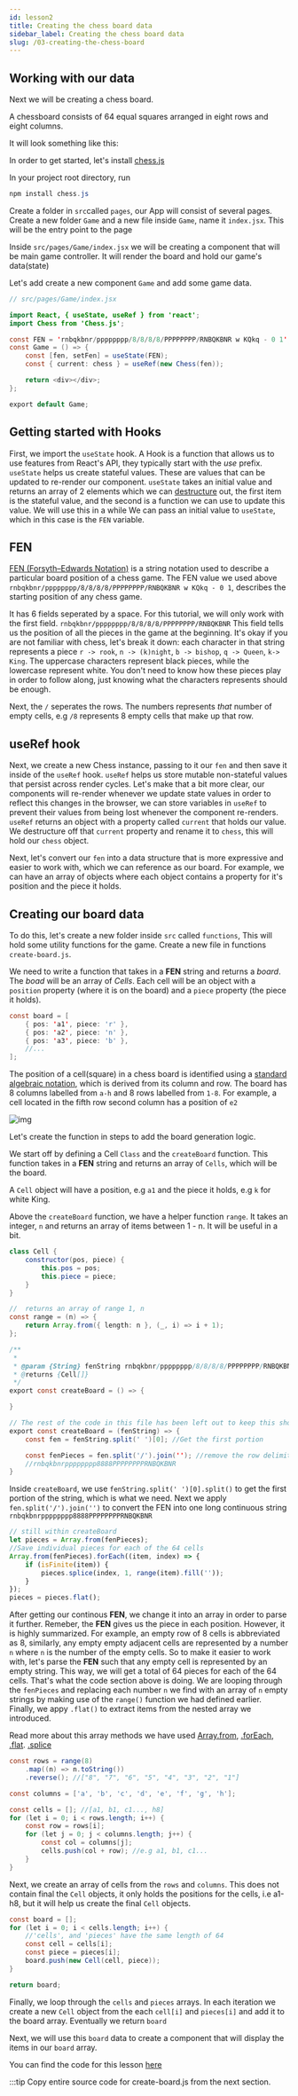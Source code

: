 ```yaml
---
id: lesson2
title: Creating the chess board data
sidebar_label: Creating the chess board data
slug: /03-creating-the-chess-board
---
```


## Working with our data

Next we will be creating a chess board.

A chessboard consists of 64 equal squares arranged in eight rows and eight columns.

It will look something like this:

In order to get started, let's install [chess.js](https://github.com/jhlywa/chess.js)

In your project root directory, run

```java
npm install chess.js
```

Create a folder in `src`called `pages`, our App will consist of several pages. Create a new folder `Game` and a new file inside `Game`, name it `index.jsx`. This will be the entry point to the page

<!-- Folder structure -->

Inside `src/pages/Game/index.jsx` we will be creating a component that will be main game controller. It will render the board and hold our game's data(state)

Let's add create a new component `Game` and add some game data.

```java
// src/pages/Game/index.jsx

import React, { useState, useRef } from 'react';
import Chess from 'Chess.js';

const FEN = 'rnbqkbnr/pppppppp/8/8/8/8/PPPPPPPP/RNBQKBNR w KQkq - 0 1';
const Game = () => {
	const [fen, setFen] = useState(FEN);
	const { current: chess } = useRef(new Chess(fen));

	return <div></div>;
};

export default Game;
```

## Getting started with Hooks

First, we import the `useState` hook. A Hook is a function that allows us to use features from React's API, they typically start with the _use_ prefix. `useState` helps us create stateful values. These are values that can be updated to re-render our component. `useState` takes an initial value and returns an array of 2 elements which we can [destructure](https://developer.mozilla.org/en-US/docs/Web/JavaScript/Reference/Operators/Destructuring_assignment) out, the first item is the stateful value, and the second is a function we can use to update this value. We will use this in a while
We can pass an initial value to `useState`, which in this case is the `FEN` variable.

## FEN

[FEN (Forsyth–Edwards Notation)](https://en.wikipedia.org/wiki/Forsyth%E2%80%93Edwards_Notation) is a string notation used to describe a particular board position of a chess game. The FEN value we used above `rnbqkbnr/pppppppp/8/8/8/8/PPPPPPPP/RNBQKBNR w KQkq - 0 1`, describes the starting position of any chess game.

It has 6 fields seperated by a space. For this tutorial, we will only work with the first field. `rnbqkbnr/pppppppp/8/8/8/8/PPPPPPPP/RNBQKBNR` This field tells us the position of all the pieces in the game at the beginning.
It's okay if you are not familiar with chess, let's break it down: each character in that string represents a piece `r -> rook`, `n -> (k)night`, `b -> bishop`, `q -> Queen`, `k-> King`. The uppercase characters represent black pieces, while the lowercase represent white.
You don't need to know how these pieces play in order to follow along, just knowing what the characters represents should be enough.

Next, the `/` seperates the rows. The numbers represents _that_ number of empty cells, e.g `/8` represents 8 empty cells that make up that row.

## useRef hook

Next, we create a new Chess instance, passing to it our `fen` and then save it inside of the `useRef` hook. `useRef` helps us store mutable non-stateful values that persist across render cycles. Let's make that a bit more clear, our components will re-render whenever we update state values in order to reflect this changes in the browser, we can store variables in `useRef` to prevent their values from being lost whenever the component re-renders. `useRef` returns an object with a property called `current` that holds our value. We destructure off that `current` property and rename it to `chess`, this will hold our `chess` object.

Next, let's convert our `fen` into a data structure that is more expressive and easier to work with, which we can reference as our board. For example, we can have an array of objects where each object contains a property for it's position and the piece it holds.

## Creating our board data

To do this, let's create a new folder inside `src` called `functions`, This will hold some utility functions for the game. Create a new file in functions `create-board.js`.

We need to write a function that takes in a **FEN** string and returns a _board_. The _boad_ will be an array of _Cells_. Each cell will be an object with a `position` property (where it is on the board) and a `piece` property (the piece it holds).

```java
const board = [
	{ pos: 'a1', piece: 'r' },
	{ pos: 'a2', piece: 'n' },
	{ pos: 'a3', piece: 'b' },
	//...
];
```

The position of a cell(square) in a chess board is identified using a [standard algebraic notation](<https://en.wikipedia.org/wiki/Algebraic_notation_(chess)>), which is derived from its column and row.
The board has 8 columns labelled from `a-h` and 8 rows labelled from `1-8`. For example, a cell located in the fifth row second column has a position of `e2`

![img](../static/img/chess_algebraic_notation.png)

Let's create the function in steps to add the board generation logic.

We start off by defining a Cell `Class` and the `createBoard` function. This function takes in a **FEN** string and returns an array of `Cells`, which will be the board.

A `Cell` object will have a position, e.g `a1` and the piece it holds, e.g `k` for white King.

Above the `createBoard` function, we have a helper function `range`. It takes an integer, `n` and returns an array of items between 1 - n. It will be useful in a bit.

```java
class Cell {
	constructor(pos, piece) {
		this.pos = pos;
		this.piece = piece;
	}
}

//  returns an array of range 1, n
const range = (n) => {
	return Array.from({ length: n }, (_, i) => i + 1);
};

/**
 *
 * @param {String} fenString rnbqkbnr/pppppppp/8/8/8/8/PPPPPPPP/RNBQKBNR w KQkq - 0 1
 * @returns {Cell[]}
 */
export const createBoard = () => {

}

```

```java
// The rest of the code in this file has been left out to keep this short
export const createBoard = (fenString) => {
	const fen = fenString.split(' ')[0]; //Get the first portion

	const fenPieces = fen.split('/').join(''); //remove the row delimiters '/'
	//rnbqkbnrpppppppp8888PPPPPPPPRNBQKBNR
}
```

Inside `createBoard`, we use `fenString.split(' ')[0].split()` to get the first portion of the string, which is what we need. Next we apply `fen.split('/').join('')` to convert the FEN into one long continuous string `rnbqkbnrpppppppp8888PPPPPPPPRNBQKBNR`

```js
// still within createBoard
let pieces = Array.from(fenPieces);
//Save individual pieces for each of the 64 cells
Array.from(fenPieces).forEach((item, index) => {
	if (isFinite(item)) {
		pieces.splice(index, 1, range(item).fill(''));
	}
});
pieces = pieces.flat();
```

After getting our continous **FEN**, we change it into an array in order to parse it further. Remeber, the **FEN** gives us the piece in each position. However, it is highly summarized. For example, an empty row of 8 cells is abbreviated as 8, similarly, any empty empty adjacent cells are represented by a number `n` where `n` is the number of the empty cells. So to make it easier to work with, let's parse the **FEN** such that any empty cell is represented by an empty string. This way, we will get a total of 64 pieces for each of the 64 cells. That's what the code section above is doing.
We are looping through the `fenPieces` and replacing each number `n` we find with an array of `n` empty strings by making use of the `range()` function we had defined earlier.
Finally, we appy `.flat()` to extract items from the nested array we introduced.

Read more about this array methods we have used [Array.from](https://developer.mozilla.org/en-US/docs/Web/JavaScript/Reference/Global_Objects/Array/from), [.forEach](https://developer.mozilla.org/en-US/docs/Web/JavaScript/Reference/Global_Objects/Array/forEach), [.flat](https://developer.mozilla.org/en-US/docs/Web/JavaScript/Reference/Global_Objects/Array/flat). [.splice](https://developer.mozilla.org/en-US/docs/Web/JavaScript/Reference/Global_Objects/Array/splice)

```java
const rows = range(8)
	.map((n) => n.toString())
	.reverse(); //["8", "7", "6", "5", "4", "3", "2", "1"]

const columns = ['a', 'b', 'c', 'd', 'e', 'f', 'g', 'h'];

const cells = []; //[a1, b1, c1..., h8]
for (let i = 0; i < rows.length; i++) {
	const row = rows[i];
	for (let j = 0; j < columns.length; j++) {
		const col = columns[j];
		cells.push(col + row); //e.g a1, b1, c1...
	}
}
```

Next, we create an array of cells from the `rows` and `columns`. This does not contain final the `Cell` objects, it only holds the positions for the cells, i.e a1-h8, but it will help us create the final `Cell` objects.

```java
const board = [];
for (let i = 0; i < cells.length; i++) {
	//'cells', and 'pieces' have the same length of 64
	const cell = cells[i];
	const piece = pieces[i];
	board.push(new Cell(cell, piece));
}

return board;
```

Finally, we loop through the `cells` and `pieces` arrays. In each iteration we create a new `Cell` object from the each `cell[i]` and `pieces[i]` and add it to the board array.
Eventually we return `board`

Next, we will use this `board` data to create a component that will display the items in our `board` array.

You can find the code for this lesson [here](https://github.com/franknmungai/live-chess/tree/02-create-the-chess-board-data)

:::tip
Copy entire source code for create-board.js from the next section.
